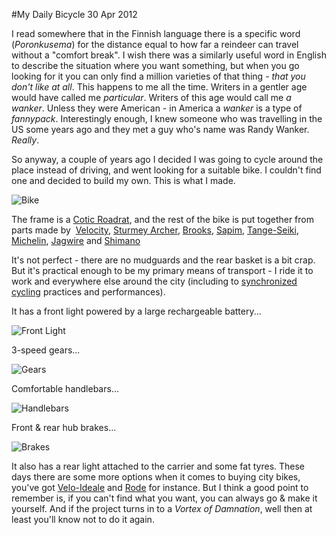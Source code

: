 #My Daily Bicycle
30 Apr 2012
		
I read somewhere that in the Finnish language there is a specific word (*Poronkusema*) for the distance equal to how far a reindeer can travel without a "comfort break". I wish there was a similarly useful word in English to describe the situation where you want something, but when you go looking for it you can only find a million varieties of that thing - *that you don't like at all*. This happens to me all the time. Writers in a gentler age would have called me *particular*. Writers of this age would call me *a wanker*. Unless they were American - in America a *wanker* is a type of *fannypack*. Interestingly enough, I knew someone who was travelling in the US some years ago and they met a guy who's name was Randy Wanker. *Really*.

So anyway, a couple of years ago I decided I was going to cycle around the place instead of driving, and went looking for a suitable bike. I couldn't find one and decided to build my own. This is what I made.

![Bike](https://aucklandbikeslob.com/wp-content/uploads/2012/04/r0011914.jpg)

The frame is a [Cotic Roadrat](https://www.cotic.co.uk/product/roadrat), and the rest of the bike is put together from parts made by  [Velocity](https://www.velocitywheels.com/), [Sturmey Archer](http://www.sturmey-archer.com/), [Brooks](https://www.brooksengland.com/), [Sapim](https://www.sapim.be/), [Tange-Seiki](https://www.tangeseiki.com/), [Michelin](https://www.michelinbicycletire.com/michelinbicycle/), [Jagwire](https://www.jagwireusa.com/) and [Shimano](https://www.shimano.com/)

It's not perfect - there are no mudguards and the rear basket is a bit crap. But it's practical enough to be my primary means of transport - I ride it to work and everywhere else around the city (including to [synchronized cycling](https://www.velociteers.com/) practices and performances).

It has a front light powered by a large rechargeable battery...

![Front Light](https://aucklandbikeslob.com/wp-content/uploads/2012/04/r0012133.jpg)

3-speed gears...

![Gears](https://aucklandbikeslob.com/wp-content/uploads/2012/05/r0012135.jpg)

Comfortable handlebars...

![Handlebars](https://aucklandbikeslob.com/wp-content/uploads/2012/04/r0012136.jpg)

Front & rear hub brakes...

![Brakes](https://aucklandbikeslob.com/wp-content/uploads/2012/04/r0012131.jpg)

It also has a rear light attached to the carrier and some fat tyres. These days there are some more options when it comes to buying city bikes, you've got [Velo-Ideale](http://www.velo-ideale.com/) and [Rode](http://rode.co.nz/) for instance. But I think a good point to remember is, if you can't find what you want, you can always go & make it yourself. And if the project turns in to a *Vortex of Damnation*, well then at least you'll know not to do it again.
